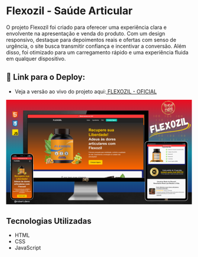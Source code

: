 # Flexozil - Saúde Articular
O projeto Flexozil foi criado para oferecer uma experiência clara e envolvente na apresentação e venda do produto. Com um design responsivo, destaque para depoimentos reais e ofertas com senso de urgência, o site busca transmitir confiança e incentivar a conversão. Além disso, foi otimizado para um carregamento rápido e uma experiência fluida em qualquer dispositivo.
## 🔗 Link para o Deploy: 
* Veja a versão ao vivo do projeto aqui:<a href="https://drs-oficial-flexozil.netlify.app/"> FLEXOZIL - OFICIAL </a>

![tela Flexozil - Oficial](https://github.com/DeyvissonRobert/Flexozil-LandingPage/blob/main/img/Mockup-GitHub-Flexozil.png)

## Tecnologias Utilizadas
* HTML
* CSS
* JavaScript
